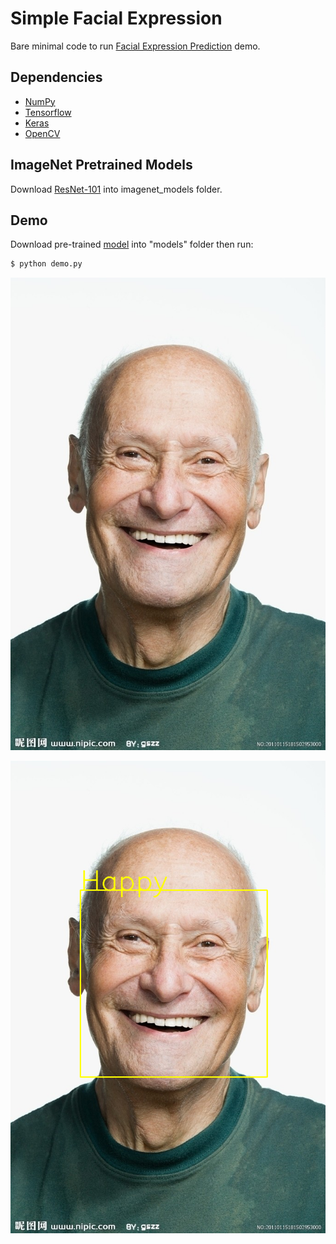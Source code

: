 # Simple Facial Expression

Bare minimal code to run [Facial Expression Prediction](https://github.com/foamliu/Facial-Expression-Prediction) demo.

## Dependencies
- [NumPy](http://docs.scipy.org/doc/numpy-1.10.1/user/install.html)
- [Tensorflow](https://www.tensorflow.org/versions/r0.8/get_started/os_setup.html)
- [Keras](https://keras.io/#installation)
- [OpenCV](https://opencv-python-tutroals.readthedocs.io/en/latest/)

## ImageNet Pretrained Models

Download [ResNet-101](https://gist.github.com/flyyufelix/65018873f8cb2bbe95f429c474aa1294) into imagenet_models folder.

## Demo
Download pre-trained [model](https://github.com/foamliu/Facial-Expression-Prediction/releases/download/v1.0/model.best.hdf5) into "models" folder then run:

```bash
$ python demo.py
```

![image](https://github.com/foamliu/Simple-Facial-Expression/raw/master/images/sample.png)
 
![image](https://github.com/foamliu/Simple-Facial-Expression/raw/master/images/output.png)
